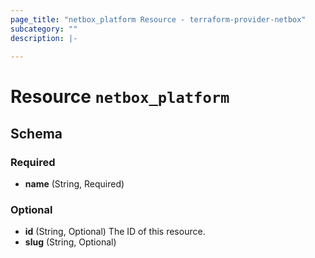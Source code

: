 ```yaml
---
page_title: "netbox_platform Resource - terraform-provider-netbox"
subcategory: ""
description: |-
  
---
```


# Resource `netbox_platform`





## Schema

### Required

- **name** (String, Required)

### Optional

- **id** (String, Optional) The ID of this resource.
- **slug** (String, Optional)


